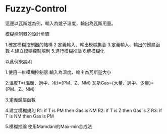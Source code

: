 # Fuzzy-Control
這邊以瓦斯爐為例，輸入為爐子溫度，輸出為瓦斯用量。


模糊控制器的設計步驟

1.確定模糊控制器的結構
2.定義輸入、輸出模糊集合
3.定義輸入、輸出的歸屬函數
4.建立模糊控制規則
5.進行模糊推論
6.解模糊化

以此例來說明

1.使用一維模糊控制器
輸入為溫度、輸出為瓦斯量大小

2.溫度T={溫暖、適中、冷}={PM、Z、NM}
  瓦斯Gas={大量、適中、少量}={PM、Z、NM}
  
3.定義歸屬函數

4.建立模糊規則
R1: if T is PM then Gas is NM
R2: if T is Z then Gas is Z
R3: if T is NM then Gas is PM

5.模糊推論
使用Mamdani的Max-min合成法
